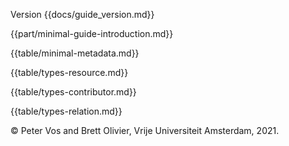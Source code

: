 Version {{docs/guide_version.md}}

{{part/minimal-guide-introduction.md}}

{{table/minimal-metadata.md}}

{{table/types-resource.md}}

{{table/types-contributor.md}}

{{table/types-relation.md}}

&copy; Peter Vos and Brett Olivier, Vrije Universiteit Amsterdam, 2021.
